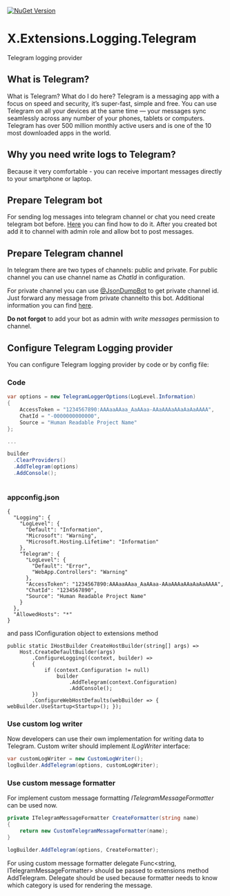 [![NuGet Version](http://img.shields.io/nuget/v/X.Extensions.Logging.Telegram.svg?style=flat)](https://www.nuget.org/packages/X.Extensions.Logging.Telegram/)

# X.Extensions.Logging.Telegram
Telegram logging provider

## What is Telegram?
What is Telegram? What do I do here?
Telegram is a messaging app with a focus on speed and security, it’s super-fast, simple and free. You can use Telegram on all your devices at the same time — your messages sync seamlessly across any number of your phones, tablets or computers. Telegram has over 500 million monthly active users and is one of the 10 most downloaded apps in the world.

## Why you need write logs to Telegram?
Because it very comfortable - you can receive important messages directly to your smartphone or laptop.

## Prepare Telegram bot
For sending log messages into telegram channel or chat you need create telegram bot before. [Here](https://core.telegram.org/bots#3-how-do-i-create-a-bot) you can find how to do it.
After you created bot add it to channel  with  admin role and allow bot to post messages.

## Prepare Telegram channel
In telegram there are two types of channels: public and private. For public channel you can use channel name as *ChatId* in configuration. 

For private channel you can use [@JsonDumpBot](https://t.me/jsondumpbot) to get private channel id. Just forward any message from private channelto this bot. Additional information you can find [here](https://botostore.com/c/jsondumpbot/).

**Do not forgot** to add your bot as admin with _write messages_ permission to channel.

## Configure Telegram Logging provider
You can configure Telegram logging provider by code or by config file:

### Code 
```csharp
var options = new TelegramLoggerOptions(LogLevel.Information)
{
    AccessToken = "1234567890:AAAaaAAaa_AaAAaa-AAaAAAaAAaAaAaAAAA",
    ChatId = "-0000000000000",
    Source = "Human Readable Project Name"
};

...

builder
  .ClearProviders()
  .AddTelegram(options)
  .AddConsole();
                        
```

### appconfig.json

```
{
  "Logging": {
    "LogLevel": {
      "Default": "Information",
      "Microsoft": "Warning",
      "Microsoft.Hosting.Lifetime": "Information"
    },
    "Telegram": {
      "LogLevel": {
        "Default": "Error",
        "WebApp.Controllers": "Warning"
      },
      "AccessToken": "1234567890:AAAaaAAaa_AaAAaa-AAaAAAaAAaAaAaAAAA",
      "ChatId": "1234567890",
      "Source": "Human Readable Project Name"
    }
  },
  "AllowedHosts": "*"
}
```

and pass IConfiguration object to extensions method

```
public static IHostBuilder CreateHostBuilder(string[] args) =>
    Host.CreateDefaultBuilder(args)
        .ConfigureLogging((context, builder) =>
        {
            if (context.Configuration != null)
                builder
                    .AddTelegram(context.Configuration)
                    .AddConsole();
        })
        .ConfigureWebHostDefaults(webBuilder => { webBuilder.UseStartup<Startup>(); });
````

### Use custom log writer
Now developers can use their own implementation for writing data to Telegram. Custom writer should implement _ILogWriter_ interface:

``` cs
var customLogWriter = new CustomLogWriter();
logBuilder.AddTelegram(options, customLogWriter);
```

### Use custom message formatter
For implement custom message formatting _ITelegramMessageFormatter_ can be used now.

``` cs
private ITelegramMessageFormatter CreateFormatter(string name)
{
    return new CustomTelegramMessageFormatter(name);
}

logBuilder.AddTelegram(options, CreateFormatter);
```

For using custom message formatter delegate Func<string, ITelegramMessageFormatter> should be passed to extensions method AddTelegram. Delegate should be used because formatter needs to know which category is used for rendering the message.
